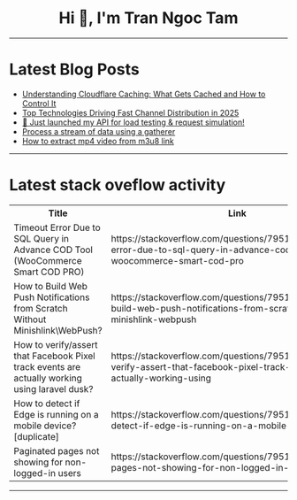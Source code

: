 <h1 align="center">Hi 👋, I'm Tran Ngoc Tam</h1>

---

# Latest Blog Posts 
<!-- BLOG-POST-LIST:START -->
- [Understanding Cloudflare Caching: What Gets Cached and How to Control It](https://dev.to/derlin/understanding-cloudflare-caching-what-gets-cached-and-how-to-control-it-1fee)
- [Top Technologies Driving Fast Channel Distribution in 2025](https://dev.to/livestreaming/top-technologies-driving-fast-channel-distribution-in-2025-2mp4)
- [🚀 Just launched my API for load testing &amp; request simulation!](https://dev.to/amanitoamawebdevelp1/just-launched-my-api-for-load-testing-request-simulation-5clo)
- [Process a stream of data using a gatherer](https://dev.to/ibmdeveloper/process-a-stream-of-data-using-a-gatherer-3kb9)
- [How to extract mp4 video from m3u8 link](https://dev.to/anym3u8player/how-to-extract-mp4-video-from-m3u8-link-25la)
<!-- BLOG-POST-LIST:END -->

---

# Latest stack oveflow activity
<table>
  <tr><th>Title</th><th>Link</th></tr>
  <!-- STACKOVERFLOW:START --><tr><td>Timeout Error Due to SQL Query in Advance COD Tool &lpar;WooCommerce Smart COD PRO&rpar;</td><td>https://stackoverflow.com/questions/79514572/timeout-error-due-to-sql-query-in-advance-cod-tool-woocommerce-smart-cod-pro</td></tr><tr><td>How to Build Web Push Notifications from Scratch Without Minishlink\WebPush?</td><td>https://stackoverflow.com/questions/79514550/how-to-build-web-push-notifications-from-scratch-without-minishlink-webpush</td></tr><tr><td>How to verify/assert that Facebook Pixel track events are actually working using laravel dusk?</td><td>https://stackoverflow.com/questions/79514536/how-to-verify-assert-that-facebook-pixel-track-events-are-actually-working-using</td></tr><tr><td>How to detect if Edge is running on a mobile device? [duplicate]</td><td>https://stackoverflow.com/questions/79514490/how-to-detect-if-edge-is-running-on-a-mobile-device</td></tr><tr><td>Paginated pages not showing for non-logged-in users</td><td>https://stackoverflow.com/questions/79514475/paginated-pages-not-showing-for-non-logged-in-users</td></tr><!-- STACKOVERFLOW:END -->
</table>

---


